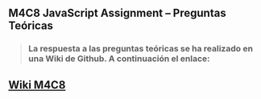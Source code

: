 ## M4C8 JavaScript Assignment – Preguntas Teóricas

> ### La respuesta a las preguntas teóricas se ha realizado en una Wiki de Github. A continuación el enlace:

## [Wiki M4C8](https://github.com/jfvelez2/M4C8_JS_checkpoint-8/wiki)
